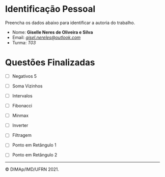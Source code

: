 ﻿# Identificação Pessoal

Preencha os dados abaixo para identificar a autoria do trabalho.

- Nome: **Giselle Neres de Oliveira e Silva**
- Email: *gisel.nereles@outlook.com*
- Turma: *T03*

# Questões Finalizadas

- [ ] Negativos 5
- [ ] Soma Vizinhos
- [ ] Intervalos
- [ ] Fibonacci
- [ ] Minmax
- [ ] Inverter
- [ ] Filtragem
- [ ] Ponto em Retângulo 1
- [ ] Ponto em Retângulo 2


--------
&copy; DIMAp/IMD/UFRN 2021.
